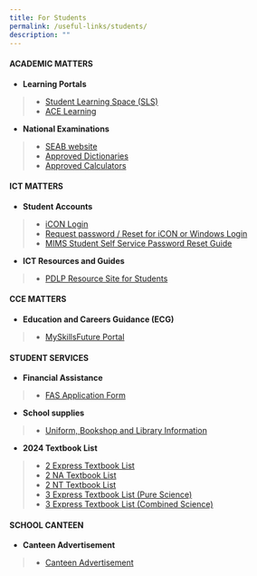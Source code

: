 ```yaml
---
title: For Students
permalink: /useful-links/students/
description: ""
---
```

#### **ACADEMIC MATTERS**

* **Learning Portals**
> * [Student Learning Space (SLS)](https://vle.learning.moe.edu.sg/login)
> * [ACE Learning](https://www.ace-learning.com/)
> 
* **National Examinations**
> * [SEAB website](https://www.seab.gov.sg/)
> * [Approved Dictionaries](https://www.seab.gov.sg/home/examinations/approved-dictionaries)
> * [Approved Calculators](/files/Useful%20Links/Students/Students/GuidelinesCalculators.pdf)


#### **ICT MATTERS**
* **Student Accounts**
> * [iCON Login](https://workspace.google.com/dashboard)
> * [Request password / Reset for iCON or Windows Login](https://forms.moe.edu.sg/forms/J2zrwJ)
> * [MIMS Student Self Service Password Reset Guide](/files/Useful%20Links/Students/Students/mims%20student%20self%20service%20password%20reset%20guide.pdf)
* **ICT Resources and Guides**
> * [PDLP Resource Site for Students](https://sites.google.com/moe.edu.sg/chijsjcpdlp/for-student?authuser=0)

#### **CCE MATTERS**
* **Education and Careers Guidance (ECG)**
> * [MySkillsFuture Portal](https://www.myskillsfuture.gov.sg/content/student/en/secondary.html)

#### **STUDENT SERVICES**
* **Financial Assistance**
> * [FAS Application Form](/files/Useful%20Links/Financial%20Assistance/MOE%20FAS%20Application%20Form%20Oct%202022.pdf)
* **School supplies**
> * [Uniform, Bookshop and Library Information](/useful-links/student-services/)
* **2024 Textbook List**
> * [2 Express Textbook List](/files/Useful%20Links/Student%20Services/Booklist/2e%20textbook%20list%202024.pdf)
> * [2 NA Textbook List](/files/Useful%20Links/Student%20Services/Booklist/2na%20textbook%20list%202024.pdf)
> * [2 NT Textbook List](/files/Useful%20Links/Student%20Services/Booklist/2nt%20textbook%20list%202024.pdf)
> * [3 Express Textbook List (Pure Science)](/files/Useful%20Links/Student%20Services/Booklist/3e%20pure%20sci%20textbook%20list%202024.pdf)
> * [3 Express Textbook List (Combined Science)](/files/Useful%20Links/Student%20Services/Booklist/3e%20combined%20sci%20textbook%20list%202024.pdf)

#### **SCHOOL CANTEEN**
* **Canteen Advertisement**
> * [Canteen Advertisement](/canteen-advertisement/)